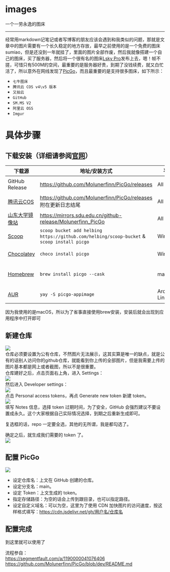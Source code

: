 # images
一个一劳永逸的图床

---

经常用markdown记笔记或者写博客的朋友应该会遇到和我类似的问题，那就是文章中的图片需要有一个长久稳定的地方存放，最早之前使用的是一个免费的图床sumiao，但是还没到一年就挂了，里面的图片全部作废，然后我就像搭建一个自己的图床，买了服务器，然后将一个很有名的图床[Lsky Pro](https://www.lsky.pro/)发布上去，嗯！帧不搓，可惜只有500M的空间，最重要的是服务器好贵，到期了没钱续费，就又白忙活了，所以意外在网线发现了[PicGo](https://github.com/Molunerfinn/PicGo)，而且最重要的是支持很多图床，如下所示：

- `七牛图床`
- `腾讯云 COS v4\v5 版本`
- `又拍云`
- `GitHub`
- `SM.MS V2`
- `阿里云 OSS`
- `Imgur`

# 具体步骤

## 下载安装（详细请参阅[官网](https://github.com/Molunerfinn/PicGo)）

| 下载源  | 地址/安装方式  | 平台 | 备注  |
|---|---|---|---|
| GitHub Release  | https://github.com/Molunerfinn/PicGo/releases | All | 国内下载速度可能会慢 |
| [腾讯云COS](https://cloud.tencent.com/product/cos)  | https://github.com/Molunerfinn/PicGo/releases 附在更新日志结尾 | All | 感谢 [腾讯云COS](https://cloud.tencent.com/product/cos) 提供的赞助支持 |
| [山东大学镜像站](https://mirrors.sdu.edu.cn/) | https://mirrors.sdu.edu.cn/github-release/Molunerfinn_PicGo | All | 感谢 [山东大学镜像站](https://mirrors.sdu.edu.cn/) 提供的镜像支持 |
| [Scoop](https://scoop.sh/) | `scoop bucket add helbing https://github.com/helbing/scoop-bucket` & `scoop install picgo` | Windows | 感谢 @helbing 的贡献 |
| [Chocolatey](https://chocolatey.org/) | `choco install picgo` | Windows | 感谢 @iYato 的贡献 |
| [Homebrew](https://brew.sh/) | `brew install picgo --cask` | macOS | 感谢 @womeimingzi11 的贡献 |
| [AUR](https://aur.archlinux.org/packages/yay) | `yay -S picgo-appimage` | Arch-Linux | 感谢 @houbaron 的贡献 |

因为我使用的是macOS，所以为了省事直接使用brew安装，安装后就会出现到应用程序中打开即可                

## 新建仓库
![](https://segmentfault.com/img/remote/1460000041076408)                                       
仓库必须要设置为公有仓库，不然图片无法展示，这其实算是唯一的缺点，就是公有的话别人访问你的github仓库，就能看到你上传的全部图片，但是我需要上传的图片基本都是网上或者截图，所以不是很重要。                                
仓库建好之后，点击页面右上角，进入 Settings：                             
![](https://segmentfault.com/img/remote/1460000041076409)                       
然后进入 Developer settings：                              
![](https://segmentfault.com/img/remote/1460000041076410)                          
点击 Personal access tokens，再点 Generate new token 新建 token。                                
![](https://segmentfault.com/img/remote/1460000041076411)                                 
填写 Notes 信息，选择 token 过期时间，为了安全，GitHub 会强烈建议不要设置成永久。这个大家根据自己实际情况选择，到期之后重新生成即可。                       

复选框的话，repo 一定要全选，其他的无所谓，我是都勾选了。                          

确定之后，就生成我们需要的 token 了。                                
![](https://segmentfault.com/img/remote/1460000041076412)

## 配置 PicGo
![](https://segmentfault.com/img/remote/1460000041076413)                        
- 设定仓库名：上文在 GitHub 创建的仓库。
- 设定分支名：main。
- 设定 Token：上文生成的 token。
- 指定存储路径：为空的话会上传到跟目录，也可以指定路径。
- 设定自定义域名：可以为空，这里为了使用 CDN 加快图片的访问速度，按这样格式填写：https://cdn.jsdelivr.net/gh/用户名/仓库名

## 配置完成
到这里就可以使用了                        

流程参自：                       
https://segmentfault.com/a/1190000041076406
https://github.com/Molunerfinn/PicGo/blob/dev/README.md
